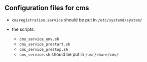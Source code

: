 Configuration files for cms
---------------------------

* `cmsregistration.service` should be put in `/etc/systemd/system/`

* the scripts:
  - `cms_service_env.sh`
  - `cms_service_prestart.sh`
  - `cms_service_prestop.sh`
  - `cms_service.sh`
  should be put in `/usr/share/cms/`